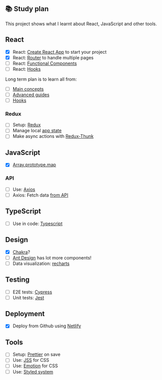 ## 📚 Study plan

This project shows what I learnt about React, JavaScript and other tools.

## React

- [x] React: [Create React App](https://github.com/facebook/create-react-app) to start your project
- [x] React: [Router](https://github.com/ReactTraining/react-router) to handle multiple pages
- [ ] React: [Functional Components](https://medium.com/@Zwenza/functional-vs-class-components-in-react-231e3fbd7108)
- [ ] React: [Hooks](https://reactjs.org/docs/hooks-intro.html)

Long term plan is to learn all from:

- [ ] [Main concepts](https://reactjs.org/docs/hello-world.html)
- [ ] [Advanced guides](https://reactjs.org/docs/accessibility.html)
- [ ] [Hooks](https://reactjs.org/docs/hooks-intro.html)

### Redux

- [ ] Setup: [Redux](https://redux.js.org/introduction/getting-started)
- [ ] Manage local [app state](https://alligator.io/react/react-redux/)
- [ ] Make async actions with [Redux-Thunk](https://github.com/reduxjs/redux-thunk)

## JavaScript

- [x] [Array.prototype.map](https://developer.mozilla.org/en-US/docs/Web/JavaScript/Reference/Global_Objects/Array/map)

### API

- [ ] Use: [Axios](https://github.com/axios/axios)
- [ ] Axios: Fetch data [from API](https://rapidapi.com/blog/list-of-online-movie-databases/)

## TypeScript

- [ ] Use in code: [Typescript](https://www.typescriptlang.org/)

## Design

- [x] [Chakra](https://chakra-ui.com/getting-started)?
- [ ] [Ant Design](https://ant.design/docs/react/introduce) has lot more components!
- [ ] Data visualization: [recharts](http://recharts.org/en-US/)

## Testing

- [ ] E2E tests: [Cypress](https://docs.cypress.io/)
- [ ] Unit tests: [Jest](https://jestjs.io/)

## Deployment

- [x] Deploy from Github using [Netlify](https://www.netlify.com/)

## Tools

- [ ] Setup: [Prettier](https://prettier.io/) on save
- [ ] Use: [JSS](https://cssinjs.org/) for CSS
- [ ] Use: [Emotion](https://emotion.sh/docs/introduction) for CSS
- [ ] Use: [Styled system](https://styled-system.com/)
